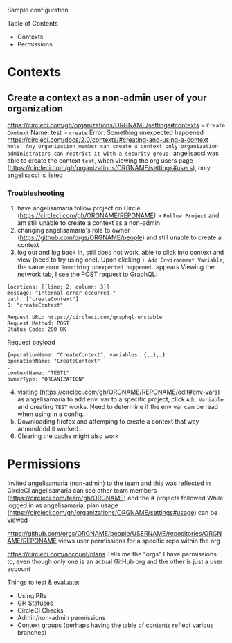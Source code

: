 Sample configuration

Table of Contents
- Contexts
- Permissions

# Contexts
## Create a context as a non-admin user of your organization
https://circleci.com/gh/organizations/ORGNAME/settings#contexts > `Create Context`
Name: test > `create`
Error: Something unexpected happened
https://circleci.com/docs/2.0/contexts/#creating-and-using-a-context
`Note: Any organization member can create a context only organization administrators can restrict it with a security group.`
angelisacci was able to create the context `test`, when viewing the org users page (https://circleci.com/gh/organizations/ORGNAME/settings#users), only angelisacci is listed

### Troubleshooting
1. have angelisamaria follow project on Circle (https://circleci.com/gh/ORGNAME/REPONAME) > `Follow Project` and am still unable to create a context as a non-admin
2.  changing angelisamaria's role to owner (https://github.com/orgs/ORGNAME/people) and still unable to create a context
3. log out and log back in, still does not work, able to click into context and view (need to try using one). Upon clicking `+ Add Environment Variable`, the same error `Something unexpected happened.` appears
Viewing the network tab, I see the POST request to GraphQL:
```
locations: [{line: 2, column: 3}]
message: "Internal error occurred."
path: ["createContext"]
0: "createContext"
```
```
Request URL: https://circleci.com/graphql-unstable
Request Method: POST
Status Code: 200 OK
```
Request payload
```
{operationName: "CreateContext", variables: {,…},…}
operationName: "CreateContext"
...
contextName: "TEST1"
ownerType: "ORGANIZATION"
```
4. visiting (https://circleci.com/gh/ORGNAME/REPONAME/edit#env-vars) as angelisamaria to add env. var to a specific project, click `Add Variable` and creating `TEST` works. Need to determine if the env var can be read when using in a config.
5. Downloading firefox and attemping to create a context that way annnndddd it worked..
6. Clearing the cache might also work

# Permissions
Invited angelisamaria (non-admin) to the team and this was reflected in CircleCI
angelisamaria can see other team members (https://circleci.com/team/gh/ORGNAME) and the # projects followed
While logged in as angelisamaria, plan usage (https://circleci.com/gh/organizations/ORGNAME/settings#usage) can be viewed

https://github.com/orgs/ORGNAME/people/USERNAME/repositories/ORGNAME/REPONAME views user permissions for a specific repo within the org

https://circleci.com/account/plans
Tells me the "orgs" I have permissions to, even though only one is an actual GitHub org and the other is just a user account


Things to test & evaluate:
- Using PRs
- GH Statuses
- CircleCI Checks
- Admin/non-admin permissions
- Context groups
(perhaps having the table of contents reflect various branches)
